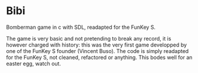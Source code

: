 # Bibi
Bomberman game in c with SDL, readapted for the FunKey S. 

The game is very basic and not pretending to break any record, it is however charged with history: this was the very first game developped by one of the FunKey S founder (Vincent Buso). The code is simply readapted for the FunKey S, not cleaned, refactored or anything. This bodes well for an easter egg, watch out.
